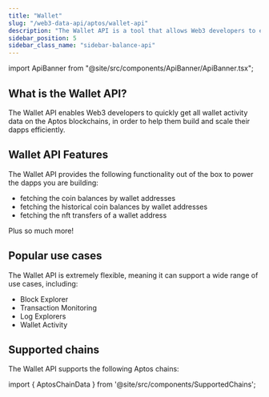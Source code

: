 ```yaml
---
title: "Wallet"
slug: "/web3-data-api/aptos/wallet-api"
description: "The Wallet API is a tool that allows Web3 developers to easily access wallet activity data from Aptos blockchains."
sidebar_position: 5
sidebar_class_name: "sidebar-balance-api"
---
```


import ApiBanner from "@site/src/components/ApiBanner/ApiBanner.tsx";

<ApiBanner />

## What is the Wallet API?

The Wallet API enables Web3 developers to quickly get all wallet activity data on the Aptos blockchains, in order to help them build and scale their dapps efficiently.

## Wallet API Features

The Wallet API provides the following functionality out of the box to power the dapps you are building:

- fetching the coin balances by wallet addresses
- fetching the historical coin balances by wallet addresses
- fetching the nft transfers of a wallet address

Plus so much more!

## Popular use cases

The Wallet API is extremely flexible, meaning it can support a wide range of use cases, including:

- Block Explorer
- Transaction Monitoring
- Log Explorers
- Wallet Activity

## Supported chains

The Wallet API supports the following Aptos chains:

import { AptosChainData } from '@site/src/components/SupportedChains';

<AptosChainData/>
